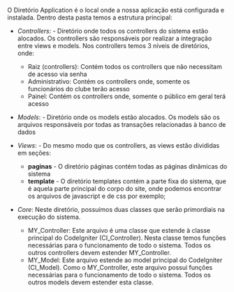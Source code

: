 O Diretório Application é o local onde a nossa aplicação está configurada e instalada. Dentro desta pasta temos a estrutura principal:
* <em>Controllers</em>: - Diretório onde todos os controllers do sistema estão alocados. Os controllers são responsáveis por realizar a integração entre views e models. Nos controllers temos 3 níveis de diretórios, onde:
    * Raiz (controllers): Contém todos os controllers que não necessitam de acesso via senha
    * Administrativo: Contém os controllers onde, somente os funcionários do clube terão acesso
    * Painel: Contém os controllers onde, somente o público em geral terá acesso

* <em>Models</em>: - Diretório onde os models estão alocados. Os models são os arquivos responsáveis por todas as transações relacionadas à banco de dados
* <em>Views</em>: - Do mesmo modo que os controllers, as views estão divididas em seções:
    * **paginas**    - O diretório páginas contém todas as páginas dinâmicas do sistema
    * **template**   - O diretório templates contém a parte fixa do sistema, que é aquela parte principal do corpo do site, onde podemos encontrar os arquivos de javascript e de css por exemplo;
* <em>Core</em>: Neste diretório, possuímos duas classes que serão primordiais na execução do sistema.
    * MY_Controller: Este arquivo é uma classe que estende à classe principal do CodeIgniter (CI_Controller). Nesta classe temos funções necessárias para o funcionamento de todo o sistema. Todos os outros controllers devem estender MY_Controller.
    * MY_Model: Este arquivo estende ao model principal do CodeIgniter (CI_Model). Como o MY_Controller, este arquivo possui funções necessárias para o funcionamento de todo o sistema. Todos os outros models devem estender esta classe.